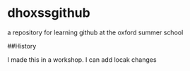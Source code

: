# dhoxssgithub
a repository for learning github at the oxford summer school

##History

I made this in a workshop.
 I can add locak changes
 